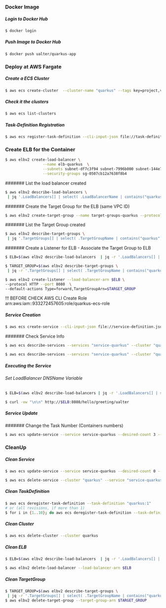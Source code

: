 
### Docker Image
##### Login to Docker Hub
```bash
$ docker login
```
##### Push Image to Docker Hub
```bash
$ docker push ualter/quarkus-app
```

### Deploy at AWS Fargate
##### Create a ECS Cluster
```bash
$ aws ecs create-cluster  --cluster-name "quarkus" --tags key=project,value=quarkus
```
##### Check it the clusters
```bash
$ aws ecs list-clusters
```
##### Task-Definition Registration
```bash
$ aws ecs register-task-definition --cli-input-json file://task-definition.json
```

### Create ELB for the Container
```bash
$ aws elbv2 create-load-balancer \
                 --name elb-quarkus  \
                 --subnets subnet-df7c3f94 subnet-7996b000 subnet-144e7e4e \
                 --security-groups sg-0507cb12a7638f8b4
```
####### List the load balancer created 
```bash
$ aws elbv2 describe-load-balancers \
 | jq '.LoadBalancers[] | select( .LoadBalancerName | contains("quarkus")) | [.LoadBalancerName,.VpcId,.LoadBalancerArn,.AvailabilityZones]'
 ```
####### Create the Target Group for the ELB (same VPC ID)
```bash
$ aws elbv2 create-target-group --name target-groups-quarkus --protocol HTTP --port 8080 --vpc-id vpc-58ac7820 --target-type ip
```
####### List the Target Group created 
```bash
$ aws elbv2 describe-target-groups \
 | jq '.TargetGroups[] | select( .TargetGroupName | contains("quarkus")) | [.TargetGroupName,.VpcId,.TargetGroupArn]'
 ```
####### Create a Listener for ELB - Associate the Target Group to ELB
```bash
$ ELB=$(aws elbv2 describe-load-balancers  | jq -r '.LoadBalancers[] | select( .LoadBalancerName | contains("quarkus")) | .LoadBalancerArn')

$ TARGET_GROUP=$(aws elbv2 describe-target-groups \
 | jq -r '.TargetGroups[] | select( .TargetGroupName | contains("quarkus")) | .TargetGroupArn')

$ aws elbv2 create-listener --load-balancer-arn $ELB \
--protocol HTTP --port 8080  \
--default-actions Type=forward,TargetGroupArn=$TARGET_GROUP 
```

!!! BEFORE CHECK AWS CLI Create Role arn:aws:iam::933272457605:role/quarkus-ecs-role

##### Service Creation
```bash
$ aws ecs create-service --cli-input-json file://service-definition.json
```
####### Check Service Info
```bash
$ aws ecs describe-services --services "service-quarkus" --cluster "quarkus"

$ aws ecs describe-services --services "service-quarkus" --cluster "quarkus" | jq '[ .services[] | ("Service: " + .serviceName + "     Status: " + .status + "     Containers: " + (.runningCount|tostring)) ]'
```


##### Executing the Service
###### Set LoadBalancer DNSName Variable
```bash
$ ELB=$(aws elbv2 describe-load-balancers | jq -r '.LoadBalancers[] | select( .LoadBalancerName | contains("quarkus")) | .DNSName')

$ curl -vw "\n\n" http://$ELB:8080/hello/greeting/ualter
```

##### Service Update
####### Change the Task Number (Containers numbers)
```bash
$ aws ecs update-service --service service-quarkus --desired-count 3 --cluster quarkus
```


### CleanUp
##### Clean Service
```bash
$ aws ecs update-service --service service-quarkus --desired-count 0 --cluster quarkus

$ aws ecs delete-service --cluster "quarkus" --service "service-quarkus"
```
##### Clean TaskDefinition
```bash
$ aws ecs deregister-task-definition --task-definition "quarkus:1"
# or (all revisions, if more than 1)
$ for i in {1..10}; do aws ecs deregister-task-definition --task-definition quarkus:$i ; done
```
##### Clean Cluster
```bash
$ aws ecs delete-cluster --cluster quarkus
```
##### Clean ELB
```bash
$ ELB=$(aws elbv2 describe-load-balancers  | jq -r '.LoadBalancers[] | select( .LoadBalancerName | contains("quarkus")) | .LoadBalancerArn')

$ aws elbv2 delete-load-balancer --load-balancer-arn $ELB
```
##### Clean TargetGroup
```bash
$ TARGET_GROUP=$(aws elbv2 describe-target-groups \
 | jq -r '.TargetGroups[] | select( .TargetGroupName | contains("quarkus")) | .TargetGroupArn')
$ aws elbv2 delete-target-group --target-group-arn $TARGET_GROUP
```


